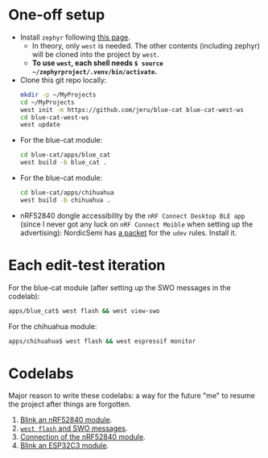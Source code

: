 # One-off setup
* Install `zephyr` following [this page](https://docs.zephyrproject.org/latest/develop/getting_started/index.html).
  - In theory, only `west` is needed.
    The other contents (including zephyr) will be cloned into the project by `west`.
  - **To use `west`, each shell needs `$ source ~/zephyrproject/.venv/bin/activate`.**
* Clone this git repo locally:
  ```bash
  mkdir -p ~/MyProjects
  cd ~/MyProjects
  west init -m https://github.com/jeru/blue-cat blue-cat-west-ws
  cd blue-cat-west-ws
  west update
  ```
* For the blue-cat module:
  ```bash
  cd blue-cat/apps/blue_cat
  west build -b blue_cat .
  ```
* For the blue-cat module:
  ```bash
  cd blue-cat/apps/chihuahua
  west build -b chihuahua .
  ```
* nRF52840 dongle accessibility by the `nRF Connect Desktop BLE app` (since I never got any luck on `nRF Connect Moible` when setting up the advertising): NordicSemi has [a packet](https://github.com/NordicSemiconductor/nrf-udev) for the `udev` rules. Install it.

# Each edit-test iteration
For the blue-cat module (after setting up the SWO messages in the codelab):
  ```bash
  apps/blue_cat$ west flash && west view-swo
  ```

For the chihuahua module:
  ```bash
  apps/chihuahua$ west flash && west espressif monitor
  ```

# Codelabs
Major reason to write these codelabs: a way for the future "me" to resume the project after things are forgotten.
1. [Blink an nRF52840 module](codelabs/blinky_nrf52840.md).
1. [`west flash` and SWO messages](codelabs/west_flash_and_swo.md).
1. [Connection of the nRF52840 module](codelabs/connection_bluecat.md).
1. [Blink an ESP32C3 module](codelabs/blinky_esp32c3.md).
